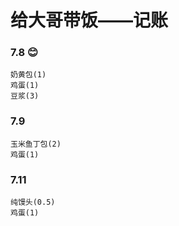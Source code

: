 # 给大哥带饭——记账
### 7.8 :blush:
```
奶黄包(1)
鸡蛋(1)
豆浆(3)
```
### 7.9
```
玉米鱼丁包(2)
鸡蛋(1)
```
### 7.11
```
纯馒头(0.5)
鸡蛋(1)
```


